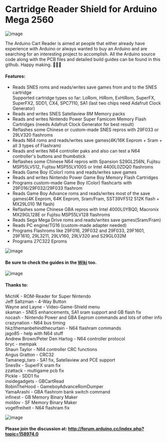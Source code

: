 # Cartridge Reader Shield for Arduino Mega 2560

![image](https://dl.dropboxusercontent.com/s/sfbfcb031cjlo1z/red.jpg?dl=1)   

The Arduino Cart Reader is aimed at people that either already have experience with Arduino or always wanted to buy an Arduino and are searching for an interesting project to accomplish. All the Arduino source code along with the PCB files and detailed build guides can be found in this github. Happy making. 🔧🔨😊
    

#### Features:  
- Reads SNES roms and reads/writes save games from and to the SNES cartridge  
  Supported cartridge types so far: LoRom, HiRom, ExHiRom, SuperFX, SuperFX2, SDD1, CX4, SPC7110, SA1 (last two chips need Adafruit Clock Generator)     
- Reads and writes SNES Satellaview 8M Memory packs    
- Reads and writes Nintendo Power Super Famicom Memory Flash Cartridges (needs Adafruit Clock Generator for best result)  
- Reflashes some Chinese or custom-made SNES repros with 29F033 or 29LV320 flashroms     
- Reads N64 roms and reads/writes save games(4K/16K Eeprom + Sram + all 3 types of Flashram)   
- Reads and writes N64 controller paks and also can test a N64 controller's buttons and thumbstick   
- Reflashes some Chinese N64 repros with Spansion S29GL256N, Fujitsu MSP55LV512, Fujitsu MSP55LV100S or Intel 4400L0ZDQ0 flashroms    
- Reads Game Boy (Color) roms and reads/writes save games   
- Reads and writes Nintendo Power Game Boy Memory Flash Cartridges   
- Programs custom-made Game Boy (Color) flashcarts with 29F016/29F032/29F033 flashrom   
- Reads Game Boy Advance roms and reads/writes most of the save games(4K Eeprom, 64K Eeprom, Sram/Fram, SST39VF512 512K flash + MX29L010 1M flash)  
- Reflashes some Chinese GBA repros with Intel 4000L0YBQ0, Macronix MX29GL128E or Fujitsu MSP55LV128 flashroms    
- Reads Sega Mega Drive roms and reads/writes save games(Sram/Fram)    
- Reads PC engine/TG16 (custom-made adapter needed)   
- Programs Flashroms like 29F016, 29F032 and 29F033, 29F1601, 29F1610, 29L3211, 29LV160, 29LV320 and S29GL032M   
- Programs 27C322 Eproms   

![image](https://dl.dropboxusercontent.com/s/nc5lblrrf49sgxb/v17_slots.png?dl=1)   

#### Be sure to check the guides in the [Wiki](https://github.com/sanni/cartreader/wiki) too.

![image](https://dl.dropboxusercontent.com/s/ptswm9c7nhi6pa3/v17_back.png?dl=1)   

#### Thanks to:  
   MichlK - ROM-Reader for Super Nintendo    
   Jeff Saltzman - 4-Way Button    
   Wayne and Layne - Video-Game-Shield menu    
   skaman - SNES enhancements, SA1 sram support and GB flash fix    
   nocash - Nintendo Power and GBA Eeprom commands and lots of other info    
   crazynation - N64 bus timing     
   hkz/themanbehindthecurtain - N64 flashram commands    
   jago85 - help with N64 stuff    
   Andrew Brown/Peter Den Hartog - N64 controller protocol   
   bryc - mempak   
   Shaun Taylor - N64 controller CRC functions   
   Angus Gratton - CRC32   
   Tamanegi_taro - SA1 fix, Satellaview and PCE support   
   Snes9x - SuperFX sram fix    
   zzattack - multigame pcb fix   
   Pickle - SDD1 fix   
   insidegadgets - GBCartRead   
   RobinTheHood - GameboyAdvanceRomDumper   
   YamaArashi - GBA flashrom bank switch command   
   infinest - GB Memory Binary Maker   
   moldov - SF Memory Binary Maker   
   vogelfreiheit - N64 flashram fix    
     
   ![image](https://dl.dropboxusercontent.com/s/t0igdyghvagbrwq/v17_switches.png?dl=1)   

#### Please join the discussion at: http://forum.arduino.cc/index.php?topic=158974.0      

